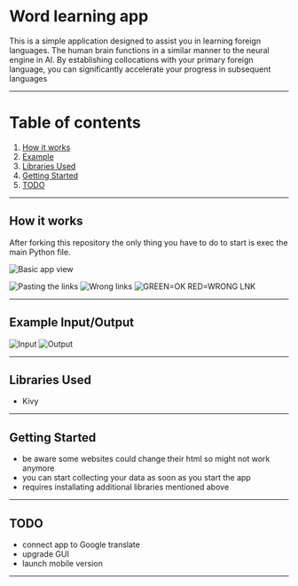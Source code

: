 # Word learning app

This is a simple application designed to assist you in learning foreign languages. The human brain functions in a similar manner to the neural engine in AI. By establishing collocations with your primary foreign language, you can significantly accelerate your progress in subsequent languages

---
# Table of contents
1. [How it works](#how-it-works)
2. [Example](#example-inputoutput)
3. [Libraries Used](#libraries-used)
4. [Getting Started](#getting-started)
5. [TODO](#todo)
---
## How it works
After forking this repository the only thing you have to do to start is exec the main Python file.

![Basic app view](Images/Zrzut%20ekranu%202023-05-26%20125647.png)

![Pasting the links](Images/Zrzut%20ekranu%202023-05-26%20130127.png)
![Wrong links](Images/Zrzut%20ekranu%202023-05-26%20130600.png)
![GREEN=OK RED=WRONG LNK](Images/Zrzut%20ekranu%202023-05-26%20130631.png)

---

## Example Input/Output
![Input](Images/Zrzut%20ekranu%202023-05-26%20142524.png)
![Output](Images/Zrzut%20ekranu%202023-05-26%20142737.png)


---
## Libraries Used
- Kivy

---
## Getting Started
* be aware some websites could change their html so might not work anymore
* you can start collecting your data as soon as you start the app
* requires installating additional libraries mentioned above

---
## TODO
* connect app to Google translate
* upgrade GUI
* launch mobile version

---
